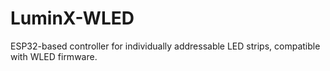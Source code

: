 # LuminX-WLED
ESP32-based controller for individually addressable LED strips, compatible with WLED firmware.
